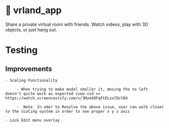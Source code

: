 # 🤖  vrland_app

Share a private virtual room with friends. Watch videos, play with 3D objects, or just hang out.


# Testing



## Improvements
    - Scaling Functionality
        
         - When trying to make model smaller it, moving the to left doesn't quite work as expected view vid => https://watch.screencastify.com/v/3MzmX8FqFtELxx7QvlRU
         
         - _Note_ In oder to Resolve the above issue, user can walk closer to the scaling system in order to see proper x y z axis
          
    - Lock Edit menu overlay 


